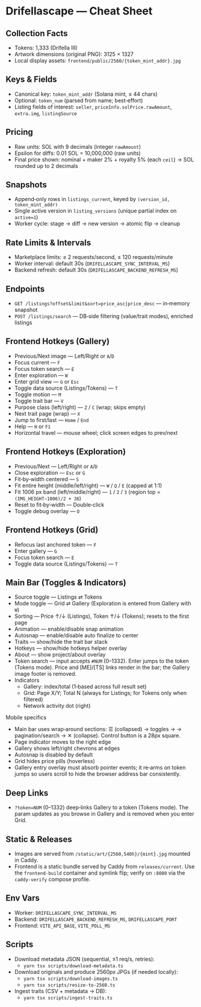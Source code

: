 # Drifellascape — Cheat Sheet

## Collection Facts

- Tokens: 1,333 (Drifella III)
- Artwork dimensions (original PNG): 3125 × 1327
- Local display assets: `frontend/public/2560/{token_mint_addr}.jpg`

## Keys & Fields

- Canonical key: `token_mint_addr` (Solana mint, ≤ 44 chars)
- Optional: `token_num` (parsed from name; best‑effort)
- Listing fields of interest: `seller`, `priceInfo.solPrice.rawAmount`, `extra.img`, `listingSource`

## Pricing

- Raw units: SOL with 9 decimals (integer `rawAmount`)
- Epsilon for diffs: 0.01 SOL = 10,000,000 (raw units)
- Final price shown: nominal + maker 2% + royalty 5% (each `ceil`) → SOL rounded up to 2 decimals

## Snapshots

- Append‑only rows in `listings_current`, keyed by `(version_id, token_mint_addr)`
- Single active version in `listing_versions` (unique partial index on `active=1`)
- Worker cycle: stage → diff → new version → atomic flip → cleanup

## Rate Limits & Intervals

- Marketplace limits: ≤ 2 requests/second, ≤ 120 requests/minute
- Worker interval: default 30s (`DRIFELLASCAPE_SYNC_INTERVAL_MS`)
- Backend refresh: default 30s (`DRIFELLASCAPE_BACKEND_REFRESH_MS`)

## Endpoints

- `GET /listings?offset&limit&sort=price_asc|price_desc` — in‑memory snapshot
- `POST /listings/search` — DB‑side filtering (value/trait modes), enriched listings

## Frontend Hotkeys (Gallery)

- Previous/Next image — Left/Right or `A`/`D`
- Focus current — `F`
- Focus token search — `E`
- Enter exploration — `W`
- Enter grid view — `G` or `Esc`
- Toggle data source (Listings/Tokens) — `T`
- Toggle motion — `M`
- Toggle trait bar — `V`
- Purpose class (left/right) — `Z` / `C` (wrap; skips empty)
- Next trait page (wrap) — `X`
- Jump to first/last — `Home` / `End`
- Help — `H` or `F1`
- Horizontal travel — mouse wheel; click screen edges to prev/next

## Frontend Hotkeys (Exploration)

- Previous/Next — Left/Right or `A`/`D`
- Close exploration — `Esc` or `G`
- Fit‑by‑width centered — `S`
- Fit entire height (middle/left/right) — `W` / `Q` / `E` (capped at 1:1)
- Fit 1006 px band (left/middle/right) — `1` / `2` / `3` (region top = `(IMG_HEIGHT−1006)/2 + 36`)
- Reset to fit‑by‑width — Double‑click
- Toggle debug overlay — `O`

## Frontend Hotkeys (Grid)

- Refocus last anchored token — `F`
- Enter gallery — `G`
- Focus token search — `E`
- Toggle data source (Listings/Tokens) — `T`

## Main Bar (Toggles & Indicators)

- Source toggle — Listings ⇄ Tokens
- Mode toggle — Grid ⇄ Gallery (Exploration is entered from Gallery with `W`)
- Sorting — Price ↑/↓ (Listings), Token ↑/↓ (Tokens); resets to the first page
- Animation — enable/disable snap animation
- Autosnap — enable/disable auto finalize to center
- Traits — show/hide the trait bar stack
- Hotkeys — show/hide hotkeys helper overlay
- About — show project/about overlay
- Token search — input accepts `#NUM` (0–1332). Enter jumps to the token (Tokens mode). Price and [ME]/[TS] links render in the bar; the Gallery image footer is removed.
- Indicators
  - Gallery: index/total (1‑based across full result set)
  - Grid: Page X/Y; Total N (always for Listings; for Tokens only when filtered)
  - Network activity dot (right)

Mobile specifics

- Main bar uses wrap‑around sections: ☰ (collapsed) → toggles → → pagination/search → ✕ (collapse). Control button is a 28px square.
- Page indicator moves to the right edge
- Gallery shows left/right chevrons at edges
- Autosnap is disabled by default
- Grid hides price pills (hoverless)
 - Gallery entry overlay must absorb pointer events; it re‑arms on token jumps so users scroll to hide the browser address bar consistently.

## Deep Links

- `?token=NUM` (0–1332) deep‑links Gallery to a token (Tokens mode). The param updates as you browse in Gallery and is removed when you enter Grid.

## Static & Releases

- Images are served from `/static/art/{2560,540h}/{mint}.jpg` mounted in Caddy.
- Frontend is a static bundle served by Caddy from `releases/current`. Use the `frontend-build` container and symlink flip; verify on `:8080` via the `caddy-verify` compose profile.

## Env Vars

- Worker: `DRIFELLASCAPE_SYNC_INTERVAL_MS`
- Backend: `DRIFELLASCAPE_BACKEND_REFRESH_MS`, `DRIFELLASCAPE_PORT`
- Frontend: `VITE_API_BASE`, `VITE_POLL_MS`

## Scripts

- Download metadata JSON (sequential, ≤1 req/s, retries):
  - `yarn tsx scripts/download-metadata.ts`
- Download originals and produce 2560px JPGs (if needed locally):
  - `yarn tsx scripts/download-images.ts`
  - `yarn tsx scripts/resize-to-2560.ts`
- Ingest traits (CSV + metadata → DB):
  - `yarn tsx scripts/ingest-traits.ts`
